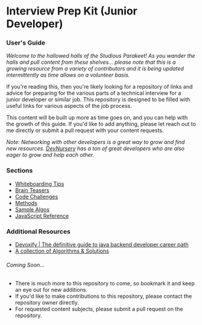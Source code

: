 # Interview Prep Kit (Junior Developer)

### User's Guide
_Welcome to the hallowed halls of the Studious Parakeet! As you wander the halls and pull content from these shelves... please note that this is a growing resource from a variety of contributors and it is being updated intermittently as time allows on a volunteer basis._ 

If you're reading this, then you're likely looking for a repository of links and advice for preparing for the various parts of a technical interview for a junior developer or similar job. This repository is designed to be filled with useful links for various aspects of the job process. 

This content will be built up more as time goes on, and you can help with the growth of this guide. If you'd like to add anything, please let reach out to me directly or submit a pull request with your content requests. 

_Note: Networking with other developers is a great way to grow and find new resources. [DevNursery](https://join.slack.com/t/amwebdev/shared_invite/zt-9xlfgp6e-bGIv1zCc1x4Pl1Irm5jhrA) has a ton of great developers who are also eager to grow and help each other._

### Sections 
- [Whiteboarding Tips](/assets/WhiteboardingTips.md) 
- [Brain Teasers](/assets/BrainTeasers.md)
- [Code Challenges](/assets/CodeChallenges.md)  
- [Methods](/assets/Methods.md)
- [Sample Algos](/assets/SampleAlgos.md)
- [JavaScript Reference](/assets/JavaScript.md)

### Additional Resources
- [Devoxify | The definitive guide to java backend developer career path](https://www.devoxify.com/posts/the-definitive-guide-to-java-backend-developer-career-path/)
- [A collection of Algorithms & Solutions](https://docs.google.com/spreadsheets/d/1y7ywS3wAkt5Y1dimSWjNfKPJ-QSB2IlpzpS1huAVJL4/edit#gid=818859732)
###### Coming Soon...
- There is much more to this repository to come, so bookmark it and keep an eye out for new additions. 
- If you'd like to make contributions to this repository, please contact the repository owner directly.
- For requested content subjects, please submit a pull request on the repository. 

